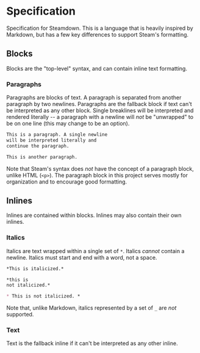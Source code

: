 # Specification

Specification for Steamdown. This is a language that is heavily inspired by Markdown,
but has a few key differences to support Steam's formatting.

## Blocks

Blocks are the "top-level" syntax, and can contain inline text formatting.

### Paragraphs

Paragraphs are blocks of text. A paragraph is separated from another paragraph by two
newlines. Paragraphs are the fallback block if text can't be interpreted as any other
block. Single breaklines will be interpreted and rendered literally -- a paragraph
with a newline will *not* be "unwrapped" to be on one line (this may change to be an option).

```markdown
This is a paragraph. A single newline
will be interpreted literally and
continue the paragraph.

This is another paragraph.
```

Note that Steam's syntax does *not* have the concept of a paragraph block, unlike
HTML (`<p>`). The paragraph block in this project serves mostly for organization
and to encourage good formatting.

## Inlines

Inlines are contained within blocks. Inlines may also contain their own inlines.

### Italics

Italics are text wrapped within a single set of `*`. Italics *cannot* contain a newline.
Italics must start and end with a word, not a space.

```markdown
*This is italicized.*

*this is
not italicized.*

* This is not italicized. *
```

Note that, unlike Markdown, italics represented by a set of `_` are *not* supported.

### Text

Text is the fallback inline if it can't be interpreted as any other inline.
